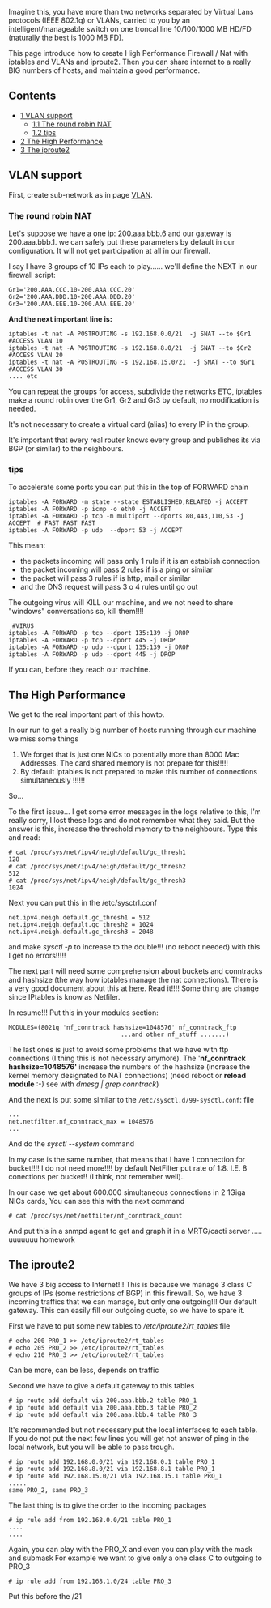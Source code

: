 Imagine this, you have more than two networks separated by Virtual Lans protocols (IEEE 802.1q) or VLANs, carried to you by an intelligent/manageable switch on one troncal line 10/100/1000 MB HD/FD (naturally the best is 1000 MB FD).

This page introduce how to create High Performance Firewall / Nat with iptables and VLANs and iproute2\. Then you can share internet to a really BIG numbers of hosts, and maintain a good performance.

## Contents

*   [1 VLAN support](#VLAN_support)
    *   [1.1 The round robin NAT](#The_round_robin_NAT)
    *   [1.2 tips](#tips)
*   [2 The High Performance](#The_High_Performance)
*   [3 The iproute2](#The_iproute2)

## VLAN support

First, create sub-network as in page [VLAN](/index.php/VLAN "VLAN").

### The round robin NAT

Let's suppose we have a one ip: 200.aaa.bbb.6 and our gateway is 200.aaa.bbb.1\. we can safely put these parameters by default in our configuration. It will not get participation at all in our firewall.

I say I have 3 groups of 10 IPs each to play...... we'll define the NEXT in our firewall script:

```
Gr1='200.AAA.CCC.10-200.AAA.CCC.20'
Gr2='200.AAA.DDD.10-200.AAA.DDD.20'
Gr3='200.AAA.EEE.10-200.AAA.EEE.20'

```

**And the next important line is:**

```
iptables -t nat -A POSTROUTING -s 192.168.0.0/21  -j SNAT --to $Gr1 #ACCESS VLAN 10
iptables -t nat -A POSTROUTING -s 192.168.8.0/21  -j SNAT --to $Gr2 #ACCESS VLAN 20
iptables -t nat -A POSTROUTING -s 192.168.15.0/21  -j SNAT --to $Gr1 #ACCESS VLAN 30
.... etc

```

You can repeat the groups for access, subdivide the networks ETC, iptables make a round robin over the Gr1, Gr2 and Gr3 by default, no modification is needed.

It's not necessary to create a virtual card (alias) to every IP in the group.

It's important that every real router knows every group and publishes its via BGP (or similar) to the neighbours.

### tips

To accelerate some ports you can put this in the top of FORWARD chain

```
iptables -A FORWARD -m state --state ESTABLISHED,RELATED -j ACCEPT
iptables -A FORWARD -p icmp -o eth0 -j ACCEPT
iptables -A FORWARD -p tcp -m multiport --dports 80,443,110,53 -j ACCEPT  # FAST FAST FAST 
iptables -A FORWARD -p udp  --dport 53 -j ACCEPT

```

This mean:

*   the packets incoming will pass only 1 rule if it is an establish connection
*   the packet incoming will pass 2 rules if is a ping or similar
*   the packet will pass 3 rules if is http, mail or similar
*   and the DNS request will pass 3 o 4 rules until go out

The outgoing virus will KILL our machine, and we not need to share "windows" conversations so, kill them!!!!

```
 #VIRUS
iptables -A FORWARD -p tcp --dport 135:139 -j DROP
iptables -A FORWARD -p tcp --dport 445 -j DROP
iptables -A FORWARD -p udp --dport 135:139 -j DROP
iptables -A FORWARD -p udp --dport 445 -j DROP

```

If you can, before they reach our machine.

## The High Performance

We get to the real important part of this howto.

In our run to get a really big number of hosts running through our machine we miss some things

1.  We forget that is just one NICs to potentially more than 8000 Mac Addresses. The card shared memory is not prepare for this!!!!!
2.  By default iptables is not prepared to make this number of connections simultaneously !!!!!!

So...

To the first issue... I get some error messages in the logs relative to this, I'm really sorry, I lost these logs and do not remember what they said. But the answer is this, increase the threshold memory to the neighbours. Type this and read:

```
# cat /proc/sys/net/ipv4/neigh/default/gc_thresh1 
128
# cat /proc/sys/net/ipv4/neigh/default/gc_thresh2 
512
# cat /proc/sys/net/ipv4/neigh/default/gc_thresh3 
1024

```

Next you can put this in the /etc/sysctrl.conf

```
net.ipv4.neigh.default.gc_thresh1 = 512
net.ipv4.neigh.default.gc_thresh2 = 1024
net.ipv4.neigh.default.gc_thresh3 = 2048

```

and make *sysctl -p* to increase to the double!!! (no reboot needed) with this I get no errors!!!!!

The next part will need some comprehension about buckets and conntracks and hashsize (the way how iptables manage the nat connections). There is a very good document about this at [here](https://github.com/jeffmurphy/NetPass/blob/master/doc/netfilter_conntrack_perf.txt). Read it!!!! Some thing are change since IPtables is know as Netfiler.

In resume!!! Put this in your modules section:

```
MODULES=(8021q 'nf_conntrack hashsize=1048576' nf_conntrack_ftp 
                               ...and other nf_stuff .......)

```

The last ones is just to avoid some problems that we have with ftp connections (I thing this is not necessary anymore). The '**nf_conntrack hashsize=1048576'** increase the numbers of the hashsize (increase the kernel memory designated to NAT connections) (need reboot or **reload module** :-) see with *dmesg | grep conntrack*)

And the next is put some similar to the `/etc/sysctl.d/99-sysctl.conf`: file

```
...
net.netfilter.nf_conntrack_max = 1048576
...

```

And do the *sysctl --system* command

In my case is the same number, that means that I have 1 connection for bucket!!!! I do not need more!!!! by default NetFilter put rate of 1:8\. I.E. 8 conections per bucket!! (I think, not remember well)..

In our case we get about 600.000 simultaneous connections in 2 1Giga NICs cards, You can see this with the next command

```
# cat /proc/sys/net/netfilter/nf_conntrack_count

```

And put this in a snmpd agent to get and graph it in a MRTG/cacti server ..... uuuuuuu homework

## The iproute2

We have 3 big access to Internet!!! This is because we manage 3 class C groups of IPs (some restrictions of BGP) in this firewall. So, we have 3 incoming traffics that we can manage, but only one outgoing!!! Our default gateway. This can easily fill our outgoing quote, so we have to spare it.

First we have to put some new tables to */etc/iproute2/rt_tables* file

```
# echo 200 PRO_1 >> /etc/iproute2/rt_tables
# echo 205 PRO_2 >> /etc/iproute2/rt_tables
# echo 210 PRO_3 >> /etc/iproute2/rt_tables

```

Can be more, can be less, depends on traffic

Second we have to give a default gateway to this tables

```
# ip route add default via 200.aaa.bbb.2 table PRO_1
# ip route add default via 200.aaa.bbb.3 table PRO_2
# ip route add default via 200.aaa.bbb.4 table PRO_3

```

It's recommended but not necessary put the local interfaces to each table. If you do not put the next few lines you will get not answer of ping in the local network, but you will be able to pass trough.

```
# ip route add 192.168.0.0/21 via 192.168.0.1 table PRO_1
# ip route add 192.168.8.0/21 via 192.168.8.1 table PRO_1
# ip route add 192.168.15.0/21 via 192.168.15.1 table PRO_1
.....
same PRO_2, same PRO_3

```

The last thing is to give the order to the incoming packages

```
# ip rule add from 192.168.0.0/21 table PRO_1
....
....

```

Again, you can play with the PRO_X and even you can play with the mask and submask For example we want to give only a one class C to outgoing to PRO_3

```
# ip rule add from 192.168.1.0/24 table PRO_3

```

Put this before the <NET>/21